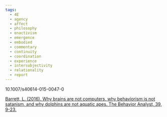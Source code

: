 ```yaml
---
tags:
  - 4E
  - agency
  - affect
  - philosophy
  - enactivism
  - emergence
  - embodied
  - commentary
  - continuity
  - coordination
  - experience
  - intersubjectivity
  - relationality
  - report
---
```

10.1007/s40614-015-0047-0

[Barrett, L. (2016). Why brains are not computers, why behaviorism is not satanism, and why dolphins are not aquatic apes. The Behavior Analyst, 39, 9-23.](https://www.ncbi.nlm.nih.gov/pmc/articles/PMC4883503/)